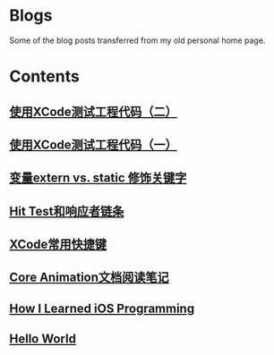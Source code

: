 # Blogs
Some of the blog posts transferred from my old personal home page.

# Contents
## [使用XCode测试工程代码（二）](contents/testing-with-xcode-two.md)
## [使用XCode测试工程代码（一）](contents/testing-with-xcode-one.md)
## [变量extern vs. static 修饰关键字](contents/static-vs.-extern-keywords.md)
## [Hit Test和响应者链条](contents/hittest-and-responder-chain.md)
## [XCode常用快捷键](contents/xcode-keyborad-shortcuts.md)
## [Core Animation文档阅读笔记](contents/about-core-animation.md)
## [How I Learned iOS Programming](contents/how-i-learned-iOS-programming.md)
## [Hello World](./contents/hello-world.md)

